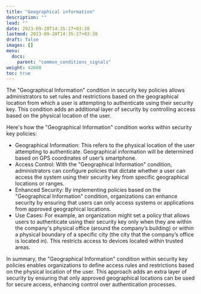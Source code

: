 ```yaml
---
title: "Geographical information"
description: ""
lead: ""
date: 2023-09-20T14:35:27+03:30
lastmod: 2023-09-20T14:35:27+03:30
draft: false
images: []
menu:
  docs:
    parent: "common_conditions_signals"
weight: 42600
toc: true
---
```


The "Geographical Information" condition in security key policies allows administrators to set rules and restrictions based on the geographical location from which a user is attempting to authenticate using their security key. This condition adds an additional layer of security by controlling access based on the physical location of the user.

Here's how the "Geographical Information" condition works within security key policies:

- Geographical Information: This refers to the physical location of the user attempting to authenticate. Geographical information will be determined based on GPS coordinates of user’s smartphone.
- Access Control: With the "Geographical Information" condition, administrators can configure policies that dictate whether a user can access the system using their security key from specific geographical locations or ranges.
- Enhanced Security: By implementing policies based on the "Geographical Information" condition, organizations can enhance security by ensuring that users can only access systems or applications from approved geographical locations.
- Use Cases: For example, an organization might set a policy that allows users to authenticate using their security key only when they are within the company's physical office (around the company’s building) or within a physical boundary of a specific city (the city that the company’s office is located in). This restricts access to devices located within trusted areas.

In summary, the "Geographical Information" condition within security key policies enables organizations to define access rules and restrictions based on the physical location of the user. This approach adds an extra layer of security by ensuring that only approved geographical locations can be used for secure access, enhancing control over authentication processes.

